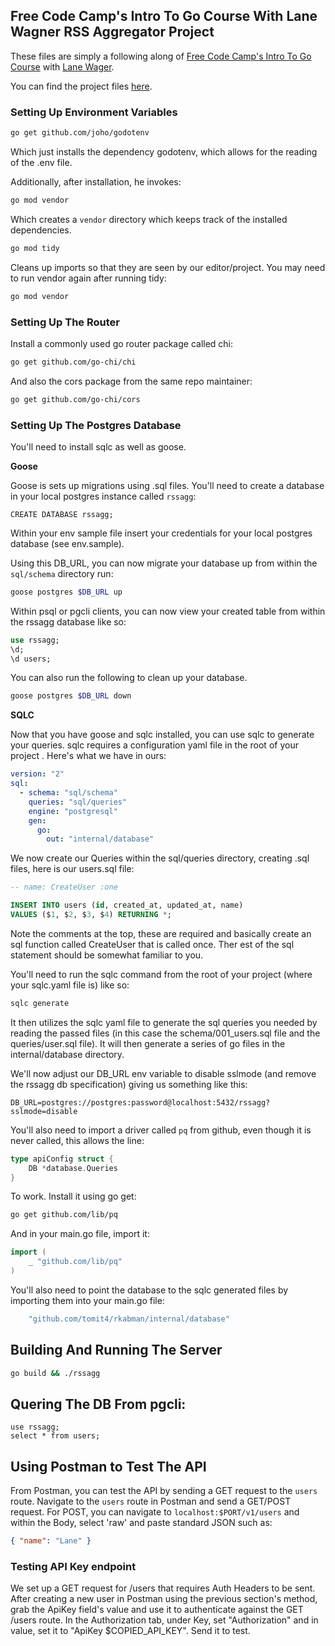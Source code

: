 ## Free Code Camp's Intro To Go Course With Lane Wagner RSS Aggregator Project

These files are simply a following along of [Free Code Camp's Intro To Go Course](https://www.youtube.com/watch?v=un6ZyFkqFKo&pp=ygUaZnJlZSBjb2RlIGNhbXAgaW50cm8gdG8gZ28%3D) with [Lane Wager](https://github.com/wagslane).

You can find the project files [here](https://github.com/bootdotdev/fcc-learn-golang-assets/tree/main/project).

### Setting Up Environment Variables

```bash
go get github.com/joho/godotenv
```

Which just installs the dependency godotenv, which allows for the reading of the
.env file.

Additionally, after installation, he invokes:

```bash
go mod vendor
```

Which creates a `vendor` directory which keeps track of the installed dependencies.

```bash
go mod tidy
```

Cleans up imports so that they are seen by our editor/project. You may need to
run vendor again after running tidy:

```bash
go mod vendor
```

### Setting Up The Router

Install a commonly used go router package called chi:

```bash
go get github.com/go-chi/chi
```

And also the cors package from the same repo maintainer:

```bash
go get github.com/go-chi/cors
```

### Setting Up The Postgres Database

You'll need to install sqlc as well as goose. 

**Goose**

Goose is sets up migrations using .sql files. You'll need to create a database
in your local postgres instance called `rssagg`:

```Postgres
CREATE DATABASE rssagg;
```


Within your env sample file insert your credentials for your local postgres
database (see env.sample).

Using this DB_URL, you can now migrate your database up from within the
`sql/schema` directory run:

```bash
goose postgres $DB_URL up
```

Within psql or pgcli clients, you can now view your created table from within
the rssagg database like so:

```sql
use rssagg;
\d;
\d users;
```

You can also run the following to clean up your database.

```bash
goose postgres $DB_URL down
```

**SQLC**

Now that you have goose and sqlc installed, you can use sqlc to generate your
queries. sqlc requires a configuration yaml file in the root of your project
. Here's what we have in ours:

```yaml
version: "2"
sql:
  - schema: "sql/schema"
    queries: "sql/queries"
    engine: "postgresql"
    gen:
      go:
        out: "internal/database"
```

We now create our Queries within the sql/queries directory, creating .sql files,
here is our users.sql file:

```sql
-- name: CreateUser :one

INSERT INTO users (id, created_at, updated_at, name)
VALUES ($1, $2, $3, $4) RETURNING *;
```

Note the comments at the top, these are required and basically create an sql
function called CreateUser that is called once. Ther est of the sql statement
should be somewhat familiar to you.

You'll need to run the sqlc command from the root of your project (where your
sqlc.yaml file is) like so:

```bash
sqlc generate
```

It then utilizes the sqlc yaml file to generate the sql queries you needed by
reading the passed files (in this case the schema/001_users.sql file and the
queries/user.sql file). It will then generate a series of go files in the
internal/database directory.

We'll now adjust our DB_URL env variable to disable sslmode (and remove the
rssagg db specification) giving us something like this:

```
DB_URL=postgres://postgres:password@localhost:5432/rssagg?sslmode=disable
```

You'll also need to import a driver called `pq` from github, even though it is
never called, this allows the line:

```go
type apiConfig struct {
	DB *database.Queries
}
```

To work. Install it using go get:

```bash
go get github.com/lib/pq
```

And in your main.go file, import it:

```go
import (
    _ "github.com/lib/pq"
)
```

You'll also need to point the database to the sqlc generated files by importing
them into your main.go file:

```go
	"github.com/tomit4/rkabman/internal/database"
```

## Building And Running The Server

```bash
go build && ./rssagg
```

## Quering The DB From pgcli:

```pgcli
use rssagg;
select * from users;
```

## Using Postman to Test The API

From Postman, you can test the API by sending a GET request to the `users`
route. Navigate to the `users` route in Postman and send a GET/POST request.
For POST, you can navigate to `localhost:$PORT/v1/users` and within the Body,
select 'raw' and paste standard JSON such as:

```json
{ "name": "Lane" }
```

### Testing API Key endpoint

We set up a GET request for /users that requires Auth Headers to be sent. After
creating a new user in Postman using the previous section's method, grab the
ApiKey field's value and use it to authenticate against the GET /users route. In
the Authorization tab, under Key, set "Authorization" and in value, set it to
"ApiKey $COPIED_API_KEY". Send it to test.
